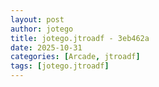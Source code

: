 ```yaml
---
layout: post
author: jotego
title: jotego.jtroadf - 3eb462a
date: 2025-10-31
categories: [Arcade, jtroadf]
tags: [jotego.jtroadf]
---
```


